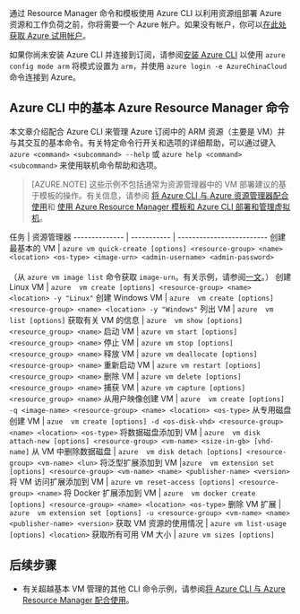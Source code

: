 通过 Resource Manager 命令和模板使用 Azure CLI 以利用资源组部署 Azure 资源和工作负荷之前，你将需要一个 Azure 帐户。如果没有帐户，你可以[在此处获取 Azure 试用帐户](/pricing/1rmb-trial/)。

如果你尚未安装 Azure CLI 并连接到订阅，请参阅[安装 Azure CLI](/documentation/articles/xplat-cli-install/) 以使用 `azure config mode arm` 将模式设置为 `arm`，并使用 `azure login -e AzureChinaCloud` 命令连接到 Azure。

## Azure CLI 中的基本 Azure Resource Manager 命令

本文章介绍配合 Azure CLI 来管理 Azure 订阅中的 ARM 资源（主要是 VM）并与其交互的基本命令。有关特定命令行开关和选项的详细帮助，可以通过键入 `azure <command> <subcommand> --help` 或 `azure help <command> <subcommand>` 来使用联机命令帮助和选项。

> [AZURE.NOTE] 这些示例不包括通常为资源管理器中的 VM 部署建议的基于模板的操作。有关信息，请参阅 [将 Azure CLI 与 Azure 资源管理器配合使用](/documentation/articles/xplat-cli-azure-resource-manager/)和 [使用 Azure Resource Manager 模板和 Azure CLI 部署和管理虚拟机](/documentation/articles/virtual-machines-linux-cli-deploy-templates/)。

任务 | 资源管理器
-------------- | ----------- | -------------------------
创建最基本的 VM | `azure vm quick-create [options] <resource-group> <name> <location> <os-type> <image-urn> <admin-username> <admin-password>`<br/><br/>（从 `azure vm image list` 命令获取 `image-urn`。有关示例，请参阅[一文](/documentation/articles/virtual-machines-linux-cli-ps-findimage/)。）
创建 Linux VM | `azure  vm create [options] <resource-group> <name> <location> -y "Linux"`
创建 Windows VM | `azure  vm create [options] <resource-group> <name> <location> -y "Windows"`
列出 VM | `azure  vm list [options]`
获取有关 VM 的信息 | `azure  vm show [options] <resource_group> <name>`
启动 VM | `azure vm start [options] <resource_group> <name>`
停止 VM | `azure vm stop [options] <resource_group> <name>`
释放 VM | `azure vm deallocate [options] <resource-group> <name>`
重新启动 VM | `azure vm restart [options] <resource_group> <name>`
删除 VM | `azure vm delete [options] <resource_group> <name>`
捕获 VM | `azure vm capture [options] <resource_group> <name>`
从用户映像创建 VM | `azure  vm create [options] -q <image-name> <resource-group> <name> <location> <os-type>`
从专用磁盘创建 VM | `azue  vm create [options] -d <os-disk-vhd> <resource-group> <name> <location> <os-type>`
将数据磁盘添加到 VM | `azure  vm disk attach-new [options] <resource-group> <vm-name> <size-in-gb> [vhd-name]`
从 VM 中删除数据磁盘 | `azure  vm disk detach [options] <resource-group> <vm-name> <lun>`
将泛型扩展添加到 VM |`azure  vm extension set [options] <resource-group> <vm-name> <name> <publisher-name> <version>`
将 VM 访问扩展添加到 VM | `azure vm reset-access [options] <resource-group> <name>`
将 Docker 扩展添加到 VM | `azure  vm docker create [options] <resource-group> <name> <location> <os-type>`
删除 VM 扩展 | `azure  vm extension set [options] -u <resource-group> <vm-name> <name> <publisher-name> <version>`
获取 VM 资源的使用情况 | `azure vm list-usage [options] <location>`
获取所有可用 VM 大小 | `azure vm sizes [options]`


## 后续步骤

* 有关超越基本 VM 管理的其他 CLI 命令示例，请参阅[将 Azure CLI 与 Azure Resource Manager 配合使用](/documentation/articles/azure-cli-arm-commands/)。

<!---HONumber=Mooncake_0808_2016-->